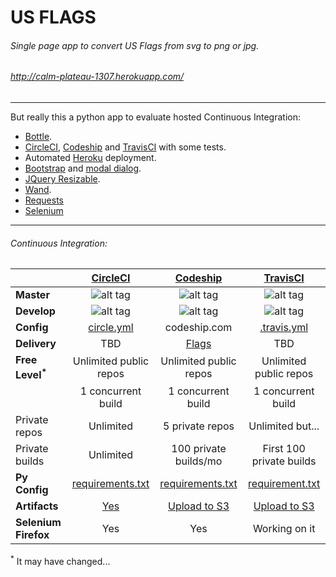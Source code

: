 # US FLAGS 


###### *Single page app to convert US Flags from svg to png or jpg.*
###### http://calm-plateau-1307.herokuapp.com/
---

But really this a python app to evaluate hosted Continuous Integration:

* [Bottle](http://bottlepy.org/docs/dev/index.html).
* [CircleCI](https://circleci.com/), [Codeship](https://codeship.com/) and [TravisCI](https://travis-ci.com/) with some tests.
* Automated [Heroku](https://www.heroku.com/) deployment.
* [Bootstrap](http://getbootstrap.com/) and [modal dialog](http://getbootstrap.com/javascript/#modals).
* [JQuery Resizable](https://jqueryui.com/resizable/).
* [Wand](http://docs.wand-py.org/en/0.4.0/).
* [Requests](http://docs.python-requests.org/en/latest/)
* [Selenium](http://www.seleniumhq.org/)

---

###### Continuous Integration:
|               | **[CircleCI](https://circleci.com/)**       | **[Codeship](https://codeship.com/)**       | **[TravisCI](https://travis-ci.com/)**       |
| ------------  |:--------------:| :-------------:|:--------------:|
| **Master**  | ![alt tag](https://circleci.com/gh/wigglyworld/us_flags/tree/master.svg) | ![alt tag](https://codeship.com/projects/126f5060-b176-0132-d033-3edef27c5b65/status?branch=master) | ![alt tag](https://travis-ci.org/wigglyworld/us_flags.svg?branch=master) |
| **Develop** | ![alt tag](https://circleci.com/gh/wigglyworld/us_flags/tree/develop.svg ) | ![alt tag](https://codeship.com/projects/126f5060-b176-0132-d033-3edef27c5b65/status?branch=develop) | ![alt tag](https://travis-ci.org/wigglyworld/us_flags.svg?branch=develop) |
| **Config**        | [circle.yml](https://github.com/wigglyworld/us_flags/blob/master/circle.yml) | codeship.com | [.travis.yml](https://github.com/wigglyworld/us_flags/blob/master/.travis.yml) |
| **Delivery**     | TBD | [Flags](http://calm-plateau-1307.herokuapp.com/) | TBD |
| **Free Level<sup>*</sup>**    | Unlimited public repos | Unlimited public repos | Unlimited public repos |
|                | 1 concurrent build     | 1 concurrent build     | 1 concurrent build     |
| Private repos  | Unlimited              | 5 private repos | Unlimited but... |
| Private builds | Unlimited             | 100 private builds/mo | First 100 private builds |
| **Py Config**      | [requirements.txt](https://github.com/wigglyworld/us_flags/blob/master/requirements.txt) | [requirements.txt](https://github.com/wigglyworld/us_flags/blob/master/requirements.txt) | [requirement.txt](https://github.com/wigglyworld/us_flags/blob/master/requirements.txt) |
| **Artifacts**      | [Yes](http://circleci.com/docs/build-artifacts) | [Upload to S3](https://codeship.com/documentation/continuous-integration/keep-build-artifacts/) | [Upload to S3](http://docs.travis-ci.com/user/uploading-artifacts/) |
| **Selenium Firefox** | Yes | Yes | Working on it | 

<sup>*</sup> It may have changed...


